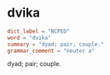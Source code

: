 # dvika

``` toml
dict_label = "NCPED"
word = "dvika"
summary = "dyad; pair; couple."
grammar_comment = "neuter a"
```

dyad; pair; couple.

